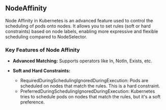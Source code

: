 ## NodeAffinity

Node Affinity in Kubernetes is an advanced feature used to control the scheduling of pods onto nodes. It allows you to set rules (soft or hard constraints) based on node labels, enabling more expressive and flexible scheduling compared to NodeSelector.

### Key Features of Node Affinity

- **Advanced Matching:** Supports operators like In, NotIn, Exists, etc.<br>
- **Soft and Hard Constraints:**<br>

  - RequiredDuringSchedulingIgnoredDuringExecution: Pods are scheduled on nodes that match the rules. This is a hard constraint.<br>
  - PreferredDuringSchedulingIgnoredDuringExecution: Kubernetes tries to schedule pods on nodes that match the rules, but it's a soft preference.<br>

